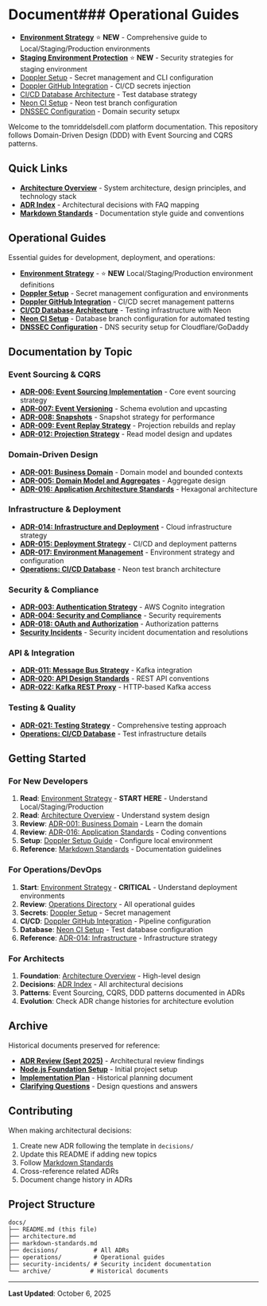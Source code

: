 # Document### Operational Guides

- **[Environment Strategy](./operations/environment-strategy.md)** ⭐ **NEW** - Comprehensive guide to Local/Staging/Production environments
- **[Staging Environment Protection](./operations/staging-environment-protection.md)** ⭐ **NEW** - Security strategies for staging environment
- [Doppler Setup](./operations/doppler-setup.md) - Secret management and CLI configuration
- [Doppler GitHub Integration](./operations/doppler-github-integration.md) - CI/CD secrets injection
- [CI/CD Database Architecture](./operations/ci-cd-database-architecture.md) - Test database strategy
- [Neon CI Setup](./operations/neon-ci-setup.md) - Neon test branch configuration
- [DNSSEC Configuration](./operations/dnssec-configuration.md) - Domain security setupx

Welcome to the tomriddelsdell.com platform documentation. This repository follows Domain-Driven Design (DDD) with Event Sourcing and CQRS patterns.

## Quick Links

- **[Architecture Overview](./architecture.md)** - System architecture, design principles, and technology stack
- **[ADR Index](./decisions/README.md)** - Architectural decisions with FAQ mapping
- **[Markdown Standards](./markdown-standards.md)** - Documentation style guide and conventions

## Operational Guides

Essential guides for development, deployment, and operations:

- **[Environment Strategy](./operations/environment-strategy.md)** - ⭐ **NEW** Local/Staging/Production environment definitions
- **[Doppler Setup](./operations/doppler-setup.md)** - Secret management configuration and environments
- **[Doppler GitHub Integration](./operations/doppler-github-integration.md)** - CI/CD secret management patterns
- **[CI/CD Database Architecture](./operations/ci-cd-database-architecture.md)** - Testing infrastructure with Neon
- **[Neon CI Setup](./operations/neon-ci-setup.md)** - Database branch configuration for automated testing
- **[DNSSEC Configuration](./operations/dnssec-configuration.md)** - DNS security setup for Cloudflare/GoDaddy

## Documentation by Topic

### Event Sourcing & CQRS

- **[ADR-006: Event Sourcing Implementation](./decisions/adr-006-event-sourcing-implementation.md)** - Core event sourcing strategy
- **[ADR-007: Event Versioning](./decisions/adr-007-event-versioning.md)** - Schema evolution and upcasting
- **[ADR-008: Snapshots](./decisions/adr-008-snapshots.md)** - Snapshot strategy for performance
- **[ADR-009: Event Replay Strategy](./decisions/adr-009-replay-strategy.md)** - Projection rebuilds and replay
- **[ADR-012: Projection Strategy](./decisions/adr-012-projection-strategy.md)** - Read model design and updates

### Domain-Driven Design

- **[ADR-001: Business Domain](./decisions/adr-001-business-domain.md)** - Domain model and bounded contexts
- **[ADR-005: Domain Model and Aggregates](./decisions/adr-005-domain-model-and-aggregates.md)** - Aggregate design
- **[ADR-016: Application Architecture Standards](./decisions/adr-016-application-architecture-standards.md)** - Hexagonal architecture

### Infrastructure & Deployment

- **[ADR-014: Infrastructure and Deployment](./decisions/adr-014-infrastructure-and-deployment.md)** - Cloud infrastructure strategy
- **[ADR-015: Deployment Strategy](./decisions/adr-015-deployment-strategy.md)** - CI/CD and deployment patterns
- **[ADR-017: Environment Management](./decisions/adr-017-environment-management.md)** - Environment strategy and configuration
- **[Operations: CI/CD Database](./operations/ci-cd-database-architecture.md)** - Neon test branch architecture

### Security & Compliance

- **[ADR-003: Authentication Strategy](./decisions/adr-003-authentication-strategy.md)** - AWS Cognito integration
- **[ADR-004: Security and Compliance](./decisions/adr-004-security-compliance.md)** - Security requirements
- **[ADR-018: OAuth and Authorization](./decisions/adr-018-oauth-and-authorization.md)** - Authorization patterns
- **[Security Incidents](./security-incidents/)** - Security incident documentation and resolutions

### API & Integration

- **[ADR-011: Message Bus Strategy](./decisions/adr-011-message-bus-strategy.md)** - Kafka integration
- **[ADR-020: API Design Standards](./decisions/adr-020-api-design-standards.md)** - REST API conventions
- **[ADR-022: Kafka REST Proxy](./decisions/adr-022-kafka-rest-proxy.md)** - HTTP-based Kafka access

### Testing & Quality

- **[ADR-021: Testing Strategy](./decisions/adr-021-testing-strategy.md)** - Comprehensive testing approach
- **[Operations: CI/CD Database](./operations/ci-cd-database-architecture.md)** - Test infrastructure details

## Getting Started

### For New Developers

1. **Read**: [Environment Strategy](./operations/environment-strategy.md) - **START HERE** - Understand Local/Staging/Production
2. **Read**: [Architecture Overview](./architecture.md) - Understand system design
3. **Review**: [ADR-001: Business Domain](./decisions/adr-001-business-domain.md) - Learn the domain
4. **Review**: [ADR-016: Application Standards](./decisions/adr-016-application-architecture-standards.md) - Coding conventions
5. **Setup**: [Doppler Setup Guide](./operations/doppler-setup.md) - Configure local environment
6. **Reference**: [Markdown Standards](./markdown-standards.md) - Documentation guidelines

### For Operations/DevOps

1. **Start**: [Environment Strategy](./operations/environment-strategy.md) - **CRITICAL** - Understand deployment environments
2. **Review**: [Operations Directory](./operations/) - All operational guides
3. **Secrets**: [Doppler Setup](./operations/doppler-setup.md) - Secret management
4. **CI/CD**: [Doppler GitHub Integration](./operations/doppler-github-integration.md) - Pipeline configuration
5. **Database**: [Neon CI Setup](./operations/neon-ci-setup.md) - Test database configuration
6. **Reference**: [ADR-014: Infrastructure](./decisions/adr-014-infrastructure-and-deployment.md) - Infrastructure strategy

### For Architects

1. **Foundation**: [Architecture Overview](./architecture.md) - High-level design
2. **Decisions**: [ADR Index](./decisions/README.md) - All architectural decisions
3. **Patterns**: Event Sourcing, CQRS, DDD patterns documented in ADRs
4. **Evolution**: Check ADR change histories for architecture evolution

## Archive

Historical documents preserved for reference:

- **[ADR Review (Sept 2025)](./archive/adr-review-september-2025.md)** - Architectural review findings
- **[Node.js Foundation Setup](./archive/nodejs-foundation-setup-2025.md)** - Initial project setup
- **[Implementation Plan](./archive/implementation-plan-2025-10-06.md)** - Historical planning document
- **[Clarifying Questions](./archive/clarifying-questions-answered-2025-10-06.md)** - Design questions and answers

## Contributing

When making architectural decisions:

1. Create new ADR following the template in `decisions/`
2. Update this README if adding new topics
3. Follow [Markdown Standards](./markdown-standards.md)
4. Cross-reference related ADRs
5. Document change history in ADRs

## Project Structure

```
docs/
├── README.md (this file)
├── architecture.md
├── markdown-standards.md
├── decisions/          # All ADRs
├── operations/         # Operational guides
├── security-incidents/ # Security incident documentation
└── archive/           # Historical documents
```

---

**Last Updated**: October 6, 2025
